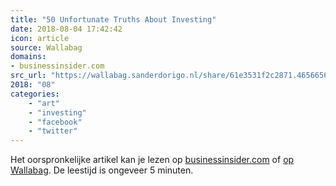 ```yaml
---
title: "50 Unfortunate Truths About Investing"
date: 2018-08-04 17:42:42
icon: article
source: Wallabag
domains:
- businessinsider.com
src_url: "https://wallabag.sanderdorigo.nl/share/61e3531f2c2871.46566562"
2018: "08"
categories:
    - "art"
    - "investing"
    - "facebook"
    - "twitter"
---
```

Het oorspronkelijke artikel kan je lezen op [businessinsider.com](https://www.businessinsider.com/50-unfortunate-truths-about-investing-2013-11?international=true) of [op Wallabag](https://wallabag.sanderdorigo.nl/share/61e3531f2c2871.46566562). De leestijd is ongeveer 5 minuten.